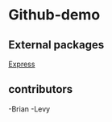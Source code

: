 # Github-demo
## External packages
[Express](https://www.npmjs.com/package/express)
## contributors
-Brian
-Levy
